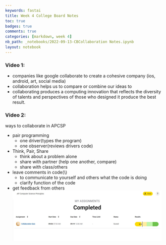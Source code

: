 ```yaml
---
keywords: fastai
title: Week 4 College Board Notes
toc: true 
badges: true
comments: true 
categories: [markdown, week 4]
nb_path: _notebooks/2022-09-13-CBCollaboration Notes.ipynb
layout: notebook
---
```


<!--
#################################################
### THIS FILE WAS AUTOGENERATED! DO NOT EDIT! ###
#################################################
# file to edit: _notebooks/2022-09-13-CBCollaboration Notes.ipynb
-->

<div class="container" id="notebook-container">
        
<div class="cell border-box-sizing text_cell rendered"><div class="inner_cell">
<div class="text_cell_render border-box-sizing rendered_html">
<h3 id="Video-1:">Video 1:<a class="anchor-link" href="#Video-1:"> </a></h3><ul>
<li>companies like google collaborate to create a cohesive company (ios, android, art, social media)</li>
<li>collaboration helps us to compare or combine our ideas to </li>
<li>collaborating produces a computing innovation that reflects the diversity of talents and perspectives of those who designed it
produce the best result.</li>
</ul>
<h3 id="Video-2:">Video 2:<a class="anchor-link" href="#Video-2:"> </a></h3><p>ways to collaborate in APCSP</p>
<ul>
<li>pair programming<ul>
<li>one driver(types the program)</li>
<li>one observer(reviews drivers code)</li>
</ul>
</li>
<li>Think, Pair, Share<ul>
<li>think about a problem alone</li>
<li>share with partner (help one another, compare)</li>
<li>share with class/others</li>
</ul>
</li>
<li>leave comments in code(\)<ul>
<li>to communicate to yourself and others what the code is doing</li>
<li>clarify function of the code</li>
</ul>
</li>
<li>get feedback from others
<img src="https://github.com/ClaireChen3/clairerepos/blob/master/images/Screenshot%202022-09-13%20161400.jpg" alt=""></li>
</ul>

</div>
</div>
</div>
</div>
 

